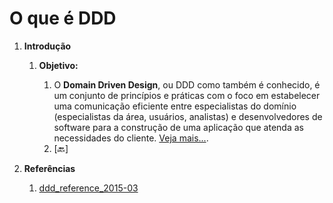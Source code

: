 <div class="header" id="myHeader">
  <div class="navbar" w3-include-html="/menu.inc"> </div>
</div>
<div class="title"><script> document.write(document.title);</script></div>  
<main>


<span id="topo"><span>

# O que é DDD

1. **Introdução**

   1. <span id="id_objetivo"><span>**Objetivo:**

      1. O **Domain Driven Design**, ou DDD como também é conhecido, é um conjunto de princípios e práticas com o foco em estabelecer uma comunicação eficiente entre especialistas do domínio (especialistas da área, usuários, analistas) e desenvolvedores de software para a construção de uma aplicação que atenda as necessidades do cliente. [Veja mais...](https://www.voitto.com.br/blog/artigo/domain-driven-design).
      2. <text onclick="goBack()">[🔙]</text>

2. **Referências**
   1. [ddd_reference_2015-03](./ddd_reference_2015-03.pdf) 
</main>

<script>  includeHTML(); FixHeader(window,"myHeader"); </script>

